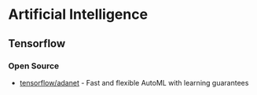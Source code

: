 # Artificial Intelligence



## Tensorflow

### Open Source
- [tensorflow/adanet](https://github.com/tensorflow/adanet) - Fast and flexible AutoML with learning guarantees
